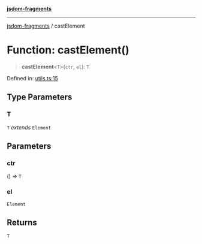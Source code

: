 [**jsdom-fragments**](../README.md)

***

[jsdom-fragments](../globals.md) / castElement

# Function: castElement()

> **castElement**\<`T`\>(`ctr`, `el`): `T`

Defined in: [utils.ts:15](https://github.com/dima117/jsdom-fragments/blob/e591ffac62a73316db93c2daac4edca949af6c57/src/utils.ts#L15)

## Type Parameters

### T

`T` *extends* `Element`

## Parameters

### ctr

() => `T`

### el

`Element`

## Returns

`T`
